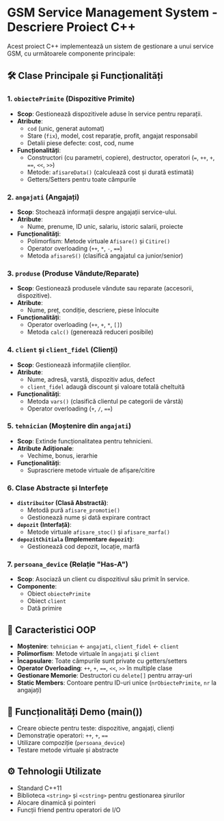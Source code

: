 # GSM Service Management System - Descriere Proiect C++

Acest proiect C++ implementează un sistem de gestionare a unui service GSM, cu următoarele componente principale:

## 🛠️ Clase Principale și Funcționalități

### 1. **`obiectePrimite` (Dispozitive Primite)**
- **Scop**: Gestionează dispozitivele aduse în service pentru reparații.
- **Atribute**:
  - `cod` (unic, generat automat)
  - Stare (`fix`), model, cost reparație, profit, angajat responsabil
  - Detalii piese defecte: cost, cod, nume
- **Funcționalități**:
  - Constructori (cu parametri, copiere), destructor, operatori (`=`, `++`, `+`, `==`, `<<`, `>>`)
  - Metode: `afisareData()` (calculează cost și durată estimată)
  - Getters/Setters pentru toate câmpurile

### 2. **`angajati` (Angajați)**
- **Scop**: Stochează informații despre angajații service-ului.
- **Atribute**:
  - Nume, prenume, ID unic, salariu, istoric salarii, proiecte
- **Funcționalități**:
  - Polimorfism: Metode virtuale `Afisare()` și `Citire()`
  - Operator overloading (`++`, `*`, `-`, `==`)
  - Metoda `afisareS()` (clasifică angajatul ca junior/senior)

### 3. **`produse` (Produse Vândute/Reparate)**
- **Scop**: Gestionează produsele vândute sau reparate (accesorii, dispozitive).
- **Atribute**:
  - Nume, preț, condiție, descriere, piese înlocuite
- **Funcționalități**:
  - Operator overloading (`++`, `+`, `*`, `[]`)
  - Metoda `calc()` (generează reduceri posibile)

### 4. **`client` și `client_fidel` (Clienți)**
- **Scop**: Gestionează informațiile clienților.
- **Atribute**:
  - Nume, adresă, varstă, dispozitiv adus, defect
  - `client_fidel` adaugă discount și valoare totală cheltuită
- **Funcționalități**:
  - Metoda `vars()` (clasifică clientul pe categorii de vârstă)
  - Operator overloading (`+`, `/`, `==`)

### 5. **`tehnician` (Moștenire din `angajati`)**
- **Scop**: Extinde funcționalitatea pentru tehnicieni.
- **Atribute Adiționale**:
  - Vechime, bonus, ierarhie
- **Funcționalități**:
  - Suprascriere metode virtuale de afișare/citire

### 6. **Clase Abstracte și Interfețe**
- **`distribuitor` (Clasă Abstractă)**:
  - Metodă pură `afisare_promotie()`
  - Gestionează nume și dată expirare contract
- **`depozit` (Interfață)**:
  - Metode virtuale `afisare_stoc()` și `afisare_marfa()`
- **`depozitChitiala` (Implementare `depozit`)**:
  - Gestionează cod depozit, locație, marfă

### 7. **`persoana_device` (Relație "Has-A")**
- **Scop**: Asociază un client cu dispozitivul său primit în service.
- **Componente**:
  - Obiect `obiectePrimite`
  - Obiect `client`
  - Dată primire

## 🔑 Caracteristici OOP
- **Moștenire**: `tehnician` ← `angajati`, `client_fidel` ← `client`
- **Polimorfism**: Metode virtuale în `angajati` și `client`
- **Încapsulare**: Toate câmpurile sunt private cu getters/setters
- **Operator Overloading**: `++`, `+`, `==`, `<<`, `>>` în multiple clase
- **Gestionare Memorie**: Destructori cu `delete[]` pentru array-uri
- **Static Members**: Contoare pentru ID-uri unice (`nrObiectePrimite`, `nr` la angajați)

## 🚀 Funcționalități Demo (main())
- Creare obiecte pentru teste: dispozitive, angajați, clienți
- Demonstrație operatori: `++`, `+`, `==`
- Utilizare compoziție (`persoana_device`)
- Testare metode virtuale și abstracte

## ⚙️ Tehnologii Utilizate
- Standard C++11
- Biblioteca `<string>` și `<cstring>` pentru gestionarea șirurilor
- Alocare dinamică și pointeri
- Funcții friend pentru operatori de I/O
